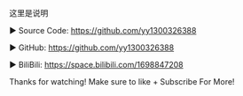 这里是说明

► Source Code: https://github.com/yy1300326388

► GitHub: https://github.com/yy1300326388

► BiliBili: https://space.bilibili.com/1698847208

Thanks for watching!
Make sure to like + Subscribe For More!
